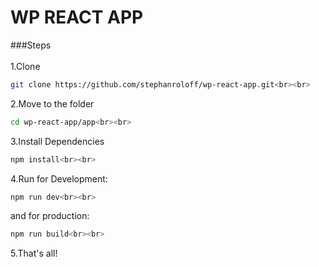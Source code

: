 # WP REACT APP

###Steps<br><br>
1.Clone<br>

```bash
git clone https://github.com/stephanroloff/wp-react-app.git<br><br>
```

2.Move to the folder<br>

```bash
cd wp-react-app/app<br><br>
```

3.Install Dependencies<br>

```bash
npm install<br><br>
```

4.Run for Development:<br>

```bash
npm run dev<br><br>
```

and for production:<br>

```bash
npm run build<br><br>
```

5.That's all!<br>
